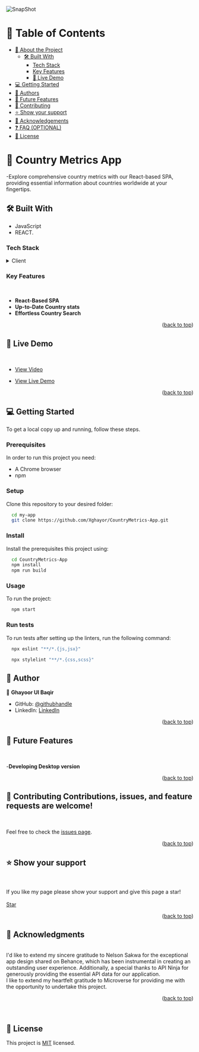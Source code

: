 ![SnapShot](Capture(2).PNG)


# 📗 Table of Contents

- [📖 About the Project](#about-project)
  - [🛠 Built With](#built-with)
    - [Tech Stack](#tech-stack)
    - [Key Features](#key-features)
    - [🚀 Live Demo](#live-demo)
- [💻 Getting Started](#getting-started)
- [👥 Authors](#authors)
- [🔭 Future Features](#future-features)
- [🤝 Contributing](#contributing)
- [⭐️ Show your support](#support)
- [🙏 Acknowledgements](#acknowledgements)
- [❓ FAQ (OPTIONAL)](#faq)
- [📝 License](#license)

# 📖 Country Metrics App <a name="about-project"></a>

-Explore comprehensive country metrics with our React-based SPA, providing essential information about countries worldwide at your fingertips.


## 🛠 Built With <a name="built-with"></a>

- JavaScript
- REACT.


### Tech Stack <a name="tech-stack"></a>

<details>
  <summary>Client</summary>
  <ul>
    <li><a href="https://developer.mozilla.org/en-US/docs/Web/HTML">HTML</a></li>
    <li><a href="https://developer.mozilla.org/en-US/docs/Web/CSS">CSS</a></li>
    <li><a href="https://www.javascript.com/">JavaScript</a></li>
    <li><a href="https://www.javascript.com/">React</a></li>
  </ul>
</details>

### Key Features <a name="key-features"></a>

<br>

- **React-Based SPA**
- **Up-to-Date Country stats**
- **Effortless Country Search**

<p align="right">(<a href="#readme-top">back to top</a>)</p>

## 🚀 Live Demo <a name="live-demo"></a>

<br>

- [View Video](https://www.loom.com/share/38cc44b0efd94ec787eacac11f29bf8b?sid=7d7bea9b-d739-4259-8689-0ee4815c7e65)

- [View Live Demo](https://country-metrics-app-git-review-xghayor.vercel.app/)

<p align="right">(<a href="#readme-top">back to top</a>)</p>

## 💻 Getting Started <a name="getting-started"></a>

To get a local copy up and running, follow these steps.

### Prerequisites

In order to run this project you need:

- A Chrome browser
- npm

### Setup

Clone this repository to your desired folder:

```sh
  cd my-app
  git clone https://github.com/Xghayor/CountryMetrics-App.git
```

### Install

Install the prerequisites this project using:

```sh
  cd CountryMetrics-App
  npm install
  npm run build
```

### Usage

To run the project:

```sh
  npm start
```

### Run tests

To run tests after setting up the linters, run the following command:

```sh
  npx eslint "**/*.{js,jsx}"
```

```sh
  npx stylelint "**/*.{css,scss}"
```
## 👥 Author <a name="authors"></a>

👤 **Ghayoor Ul Baqir**

- GitHub: [@githubhandle](https://github.com/Xghayor)
- LinkedIn: [LinkedIn](https://www.linkedin.com/in/ghayoorulbaqir)

<p align="right">(<a href="#readme-top">back to top</a>)</p>

## 🔭 Future Features <a name="future-features"></a>

<br>

-**Developing Desktop version**

<p align="right">(<a href="#readme-top">back to top</a>)</p>

## 🤝 Contributing <a name="contributing"></a>Contributions, issues, and feature requests are welcome!

<br>

Feel free to check the [issues page](https://github.com/Xghayor/CountryMetrics-App/issues).

<p align="right">(<a href="#readme-top">back to top</a>)</p>

## ⭐️ Show your support <a name="support"></a>

<br>

If you like my page please show your support and give this page a star!
<br>
<br>
[Star](https://github.com/Xghayor/CountryMetrics-App)

<p align="right">(<a href="#readme-top">back to top</a>)</p>

## 🙏 Acknowledgments <a name="acknowledgements"></a>

<br>
I'd like to extend my sincere gratitude to Nelson Sakwa for the exceptional app design shared on Behance, which has been instrumental in creating an outstanding user experience. Additionally, a special thanks to API Ninja for generously providing the essential API data for our application.


<br>
I like to extend my heartfelt gratitude to Microverse for providing me with the opportunity to undertake this project.

<p align="right">(<a href="#readme-top">back to top</a>)</p>
<br>

## 📝 License <a name="license"></a>

This project is [MIT](./LICENSE) licensed.
